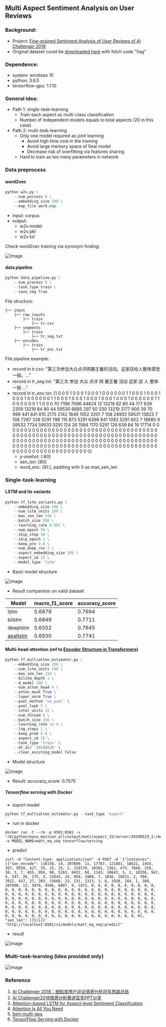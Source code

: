## Multi  Aspect Sentiment Analysis on User Reviews
### Background:
- Project: [Fine-grained Sentiment Analysis of User Reviews of AI Challenger 2018](https://challenger.ai/competition/fsauor2018)
- Original dataset could be [downloaded here](https://pan.baidu.com/s/1a3ft6nuKpP8baqwoprmzhA ) with fetch code "fiag"

### Dependence:
- system: windows 10
- python: 3.6.5
- tensorflow-gpu: 1.1.10

### General idea:
- Path 1: single-task-learning
    - Train each aspect as multi-class classification
    - Number of independent models equals to total aspects (20 in this case)
- Path 2: multi-task-learning
    - Only one model required as joint learning
	    - Avoid high time cost in the training
	    - Avoid large memory space of final model
	    - Decrease risk of overfitting via features sharing
    - Hard to train as too many parameters in network

### Data preprocess

#### word2vec
```python
python w2v.py \
    --num_porcess 8 \
    --embedding_size 100 \
    --map_file word.map
```
- input: corpus
- output: 
    - w2v.model
    - w2v.pkl
    - w2v.txt

Check word2vec training via synonym finding:

![image](https://github.com/shishishu/tensorflow-nlp-sentiment-analysis/blob/master/images/w2v.png)

#### data pipeline
```python
python data_pipeline.py \
    --num_process 8 \
    --task_type train \
    --save_seg True
```
File structure:

    ├── input
        ├── raw_inputs
            ├── train
                ├── tr.csv
        ├── segments
            ├── train
                ├── tr_seg.txt
        ├── encodes
            ├── train
                ├── tr_enc.txt

File pipeline example:

- record in tr.csv: "第三次参加大众点评网霸王餐的活动。这家店给人整体感觉一般。..."
- record in tr_seg.txt: "第三次 参加 大众 点评 网 霸王餐 活动 这家 店 人 整体 一般 ..."
- record in tr_enc.txt: [1 0 0 0 1 0 0 0 1 0 0 0 1 0 0 0 0 0 0 1 1 0 0 0 1 0 0 0 1 0 0 0 1 0 0 0 0 0 0 1 1 0 0 0 1 0 0 0 1 0 0 0 1 0 0 0 1 0 0 0 1 0 0 0 0 0 0 1 1 0 0 0 0 0 0 1 1 0 0 0 70 7198 7096 44624 12 13219 82 80 44 177 639 2359 13219 84 80 44 59530 6685 297 50 330 13219 3177 900 39 70 999 441 841 810 2175 2142 1846 1552 3201 7 108 24902 59531 13823 7 108 7287 338 5291 788 115 873 5291 6398 841 1082 5291 602 7 18680 9 59532 7734 59533 5291 124 26 1584 1170 5291 126 639 84 19 17714 0 0 0 0 0 0 0 0 0 0 0 0 0 0 0 0 0 0 0 0 0 0 0 0 0 0 0 0 0 0 0 0 0 0 0 0 0 0 0 0 0 0 0 0 0 0 0 0 0 0 0 0 0 0 0 0 0 0 0 0 0 0 0 0 0 0 0 0 0 0 0 0 0 0 0 0 0 0 0 0 0 0 0 0 0 0 0 0 0 0 0 0 0 0 0 0 0 0 0 0 0 0 0 0 0 0 0 0 0 0 0 0 0 0 0 0 0 0 0 0 0 0 0 0 0 0 0 0 0 0 0 0 0 0 0 0 0 0 0 0 0 0 0 0 0 0 0 0 0 0 0 0 0 0 0 0 0 0 0 0 0 0 0 0 0 0 0 0 0 0]
    - y-onehot: [:80]
    - sen_len: [80]
    - word_enc: [81:], padding with 0 as max_sen_len

### Single-task-learning

#### LSTM and its variants
```python
python tf_lstm_variants.py \
    --embedding_size 100 \
    --num_lstm_units 100 \
    --max_sen_len 240 \
    --batch_size 500 \
    --learning_rate 0.001 \
    --num_epoch 50 \
    --skip_step 50 \
    --skip_epoch 1 \
    --keep_pro 0.8 \
    --num_deep_rnn 2 \
    --aspect_embedding_size 100 \
    --aspect_id 15 \
    --model_type 'lstm'
```
- Basic model structure

![image](https://github.com/shishishu/tensorflow-nlp-sentiment-analysis/blob/master/images/lstm.png)

- Result comparison on valid dataset

Model | macro_f1_score | accuracy_score
--- | --- | ---
lstm | 0.6879 | 0.7694
bilstm | 0.6849 | 0.7711
deeplstm | 0.6552 | 0.7645
[aeatlstm](https://aclweb.org/anthology/D16-1058) | 0.6930 | 0.7741

#### Multi-head attention (ref to [Encoder Structure in Transformers](https://arxiv.org/abs/1706.03762))
```python
python tf_multiatten_estimator.py \
    --embedding_size 100 \
    --num_lstm_units 100 \
    --max_sen_len 210 \
    --bilstm_depth 1 \
    --d_model 200 \
    --num_atten_head 4 \
    --atten_mask True \
    --layer_norm True \
    --pool_method 'no_pool' \
    --pool_topk 3 \
    --inter_units 32 \
    --num_thread 8 \
    --batch_size 256 \
    --learning_rate 1e-4 \
    --log_steps 1 \
    --keep_prob 0.8 \
    --aspect_id 15 \
    --task_type 'train' \
    --dt_dir '20190529' \
    --clear_existing_model False
```
- Model structure

![image](https://github.com/shishishu/tensorflow-nlp-sentiment-analysis/blob/master/images/multiatten.png)

- Result: accuracy_score: 0.7575

##### Tensorflow serving with Docker
- export model
```python
python tf_multiatten_estimator.py --task_type 'export'
```
- run in docker
```
docker run -t --rm -p 8501:8501 -v "/D/python/masa_meituan_all/output/matt/aspect_15/server/20190529_1:/models/matt_mq_seq" -e MODEL_NAME=matt_mq_seq tensorflow/serving
```
- predict
```
curl -H "Content-type: application/json" -X POST -d '{"instances": [{"sen_encode": [16158, 14, 207690, 11, 17787, 121401, 18621, 1454, 367, 9559, 427, 35, 15, 15, 2, 219170, 18381, 2361, 473, 7048, 259, 30, 3, 7, 655, 956, 98, 5263, 8432, 60, 1143, 10643, 5, 1, 10336, 567, 4, 547, 26, 175, 3, 22643, 24, 950, 3400, 7, 1036, 18621, 2, 398, 7612, 427, 27, 203, 15668, 23, 231, 1313, 3, 6, 1938, 184, 1, 304, 207690, 12, 3976, 4566, 6887, 9, 1471, 0, 0, 0, 0, 0, 0, 0, 0, 0, 0, 0, 0, 0, 0, 0, 0, 0, 0, 0, 0, 0, 0, 0, 0, 0, 0, 0, 0, 0, 0, 0, 0, 0, 0, 0, 0, 0, 0, 0, 0, 0, 0, 0, 0, 0, 0, 0, 0, 0, 0, 0, 0, 0, 0, 0, 0, 0, 0, 0, 0, 0, 0, 0, 0, 0, 0, 0, 0, 0, 0, 0, 0, 0, 0, 0, 0, 0, 0, 0, 0, 0, 0, 0, 0, 0, 0, 0, 0, 0, 0, 0, 0, 0, 0, 0, 0, 0, 0, 0, 0, 0, 0, 0, 0, 0, 0, 0, 0, 0, 0, 0, 0, 0, 0, 0, 0, 0, 0, 0, 0, 0, 0, 0, 0, 0, 0, 0, 0, 0, 0, 0, 0, 0, 0, 0, 0, 0, 0, 0, 0, 0, 0, 0, 0, 0, 0, 0, 0, 0, 0, 0, 0, 0, 0, 0, 0, 0, 0, 0, 0, 0, 0, 0, 0, 0, 0, 0, 0, 0], "sen_len": [71]}]}' "http://localhost:8501/v1/models/matt_mq_seq:predict"
```
- result

![image](https://github.com/shishishu/tensorflow-nlp-sentiment-analysis/blob/master/images/docker.png)

### Multi-task-learning (idea provided only)
![image](https://github.com/shishishu/tensorflow-nlp-sentiment-analysis/blob/master/images/mtl.png)

### Reference
1. [AI Challenger 2018：细粒度用户评论情感分析冠军思路总结](https://tech.meituan.com/2019/01/25/ai-challenger-2018.html)
2. [AI Challenger2018情感分析赛道亚军PPT分享](https://cloud.tencent.com/developer/news/378276)
3. [Attention-based LSTM for Aspect-level Sentiment Classification](https://aclweb.org/anthology/D16-1058)
4. [Attention Is All You Need](https://arxiv.org/abs/1706.03762)
5. [bert-multi-gpu](https://github.com/HaoyuHu/bert-multi-gpu)
6. [TensorFlow Serving with Docker](https://www.tensorflow.org/tfx/serving/docker)